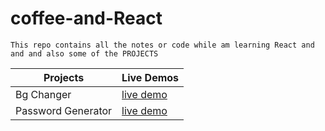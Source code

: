 # coffee-and-React

```
This repo contains all the notes or code while am learning React and and and also some of the PROJECTS 
```
| Projects             | Live Demos                                                                              |
| -------------        | -------------                                                                           |
| Bg Changer           | [live demo](https://64f495b55a9e1920d0bef75e--venerable-tiramisu-f09fb4.netlify.app/)   |
| Password Generator   | [live demo](https://calm-croquembouche-a9f139.netlify.app/)                             |
